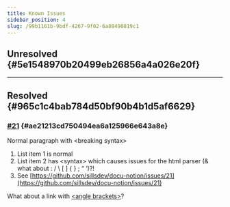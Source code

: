 ```yaml
---
title: Known Issues
sidebar_position: 4
slug: /99b1161b-9bdf-4267-9f02-6a88490819c1
---
```




## Unresolved {#5e1548970b20499eb26856a4a026e20f}


---


## Resolved {#965c1c4bab784d50bf90b4b1d5af6629}


### [#21](https://github.com/sillsdev/docu-notion/issues/21) {#ae21213cd750494ea6a125966e643a8e}


Normal paragraph with &lt;breaking syntax&gt;

1. List item 1 is normal
1. List item 2 has &lt;syntax&gt; which causes issues for the html parser (& what about :  / \ [ ] { } ; “ ‘)?!
1. See [https://github.com/sillsdev/docu-notion/issues/21](https://github.com/sillsdev/docu-notion/issues/21)

What about a link with [&lt;angle brackets&gt;](/oranges)?

